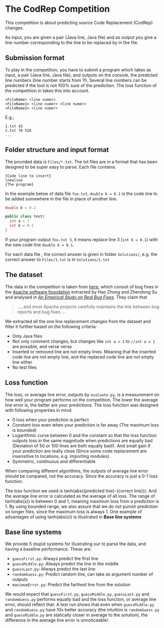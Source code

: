 # The CodRep Competition

This competition is about predicting source Code Replacement (CodRep) changes.

As input, you are given a pair (Java line, Java file) and as output you give a line number corresponding to the line to be replaced by in the file.

## Submission format

To play in the competition, you have to submit a program which takes as input, a pair (Java line, Java file), and outputs on the console, the predicted line numbers (line number starts from 1!). Several line numbers can be predicted if the tool is not 100% sure of the prediction. The loss function of the competition in takes this into account.

```
<FileName> <line numer>
<FileName1> <line numer> <line numer>
<FileName2> <line numer>
```

E.g.;
```
1.txt 42
2.txt 78 526
...
```

## Folder structure and input format

The provided data is `Files/*.txt`. The txt files are in a format that has been designed to be super easy to parse.
Each file contains:
```
{Code line to insert}
\newline
{The program}
```

In the example below of data file `foo.txt`, `double b = 0.1` is the code line to be added somewhere in the file in place of another line.
```java {.line-numbers}
double b = 0.1

public class test{
  int a = 1
  int b = 0.1
}
```

If your program output `foo.txt 3`, it means replace line 3 (`int b = 0.1`) with the new code line `double b = 0.1`.

For each data file , the correct answer is given in folder `Solutions/`,  e.g. the correct answer to `Files/1.txt` is in `Solutions/1.txt`

## The dataset

The data in the competition is taken from [here](https://github.com/monperrus/real-bug-fixes-icse-2015/), which consist of bug fixes in the [Apache software foundation](http://apache.org) extracted by Hao Zhong and Zhendong Su and analysed in [*An Empirical Study on Real Bug Fixes*](http://stap.sjtu.edu.cn/images/8/86/Icse15-bugstudy.pdf). They claim that
> ..., and most Apache projects carefully maintains the link between bug reports and bug fixes ...

We extracted all the one line replacement changes from the dataset and filter it further based on the following criteria:
* Only Java files
* Not only comment changes, but changes like `int a = 1` to `//int a = 1` are possible, and verse versa
* Inserted or removed line are not empty lines. Meaning that the inserted code line are not empty line, and the replaced code line are not empty line either
* No test files


## Loss function

The loss, or average line error, outputs by `evaluate.py`, is a measurement on how well your program performs on the competition. The lower the average line error is, the better are your predictions. The loss function was designed with following properties in mind:
* 0 loss when your prediction is perfect
* Constant loss even when your prediction is far away (The maximum loss is bounded)
* Logarithmic curve between 0 and the constant so that the loss function outputs loss in the same magnitude when predictions are equally bad (Deviation of 50 or 100 lines are both equally bad!). And small gain if your prediction are really close (Since some code replacement are insensitive to locations, e.g. importing modules).
* Symmetric, continuous and differentiable

When comparing different algorithms, the outputs of average line error should be compared, not the accuracy. Since the accuracy is just a 0-1 loss function.

The loss function we used is tanh(abs({predicted line}-{correct line})). And the average line error is calculated as the average of all loss. The range of tanh(abs(x)) is between 0 and 1, meaning maximum loss from a prediction is 1. By using bounded range, we also assure that we do not punish prediction on longer files, since the maximum loss is always 1. One example of advantages of using tanh(abs(x)) is illustrated in **Base line systems**


## Base line systems

We provide 5 stupid systems for illustrating our to parse the data, and having a baseline performance. These are:
* `guessFirst.py`: Always predict the first line
* `guessMiddle.py`: Always predict the line in the middle
* `guessLast.py`: Always predict the last line
* `randomGuess.py`: Predict random line, can take as argument number of outputs
* `maximumError.py`: Predict the farthest line from the solution

We would expect that `guessFirst.py`, `guessMiddle.py`, `guessLast.py` and `randomGuess.py` performs equally bad and the loss function, or average line error, should reflect that. A test run shows that even when `guessMiddle.py` and `randomGuess.py` have 10x better accuracy (the intuition is `randomGuess.py` and `guessMiddle.py` are statically closer in average to the solution), the difference in the average line error is unnoticeable!.

